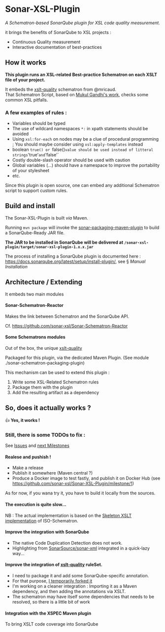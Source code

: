# Sonar-XSL-Plugin

*A Schematron-based SonarQube plugin for XSL code quality measurement.*


it brings the benefits of SonarQube to XSL projects :
* Continuous Quality measurement
* Interactive documentation of best-practices

## How it works

**This plugin runs an XSL-related Best-practice Schematron on each XSLT file of your project.**

It embeds the [xslt-quality](https://github.com/mricaud/xslt-quality) schematron from @mricaud.  
That Schematron Script, based on [Mukul Gandhi's work](http://gandhimukul.tripod.com/xslt/xslquality.html), checks some common XSL pitfalls.

### A few examples of rules :

* Variables should be typed
* The use of wildcard namespaces `*:` in xpath statements should be avoided
* Using `xsl:for-each` on nodes may be a clue of procedural programming ;
You should maybe consider using `xsl:apply-templates` instead
* boolean `true() or `false()` value should be used instead of litteral strings `'true'` and `'false'`
* Costly double-slash operator should be used with caution
* Global variables (...) should have a namespace to improve the portability of your stylesheet
* etc.

Since this plugin is open source, one can embed any additional Schematron script to support custom rules.

## Build and install

The Sonar-XSL-Plugin is built *via* Maven.

Running `mvn package` will invoke  the [sonar-packaging-maven-plugin](https://github.com/SonarSource/sonar-packaging-maven-plugin) to build a SonarQube-Ready JAR file.

**The JAR to be installed in SonarQube will be delivered at `/sonar-xsl-plugin/target/sonar-xsl-plugin-1.x.x.jar`**

The process of installing a SonarQube plugin is documented here :  
<https://docs.sonarqube.org/latest/setup/install-plugin/>, see § *Manual Installation*

## Architecture / Extending

It embeds two main modules

#### Sonar-Schematron-Reactor

Makes the link between Schematron and the SonarQube API.

Cf. <https://github.com/sonar-xsl/Sonar-Schematron-Reactor>

#### Some Schematrons modules

Out of the box, the unique [xslt-quality](https://github.com/mricaud/xslt-quality)

Packaged for this plugin, via the dedicated Maven Plugin. (See module ./sonar-schematron-packaging-plugin)

This mechanism can be used to extend this plugin :

1. Write some XSL-Related Schematron rules
2. Package them with the plugin
3. Add the resulting artifact as a dependency

## So, does it actually works ?

:+1: **Yes, it works !**

### Still,  there is some TODOs to fix :

See [Issues](https://github.com/sonar-xsl/Sonar-XSL-Plugin/issues) and [next Milestones](https://github.com/sonar-xsl/Sonar-XSL-Plugin/milestones)

#### Realese and pushish !

* Make a release
* Publish it somewhere (Maven central ?)
* Produce a Docker image to test fastly, and publish it on Docker Hub (see https://github.com/sonar-xsl/Sonar-XSL-Plugin/milestone/1)

As for now, if you wana try it, you have to build it locally from the sources.

#### The execution is quite slow...

NB : The actual implementation is based on the [Skeleton XSLT implementation](https://github.com/Schematron/schematron) of ISO-Schematron.

#### Improve the integration with SonarQube

* The native Code Duplication Detection does not work.
* Highlighting from [SonarSource/sonar-xml](https://github.com/SonarSource/sonar-xml) integrated in a quick-lazy way...

#### Improve the integration of [xslt-quality](https://github.com/mricaud/xslt-quality) ruleSet.

* I need to package it and add some SonarQube-specific annotation.
* For that purpose, [I temporarily forked it](https://github.com/jimetevenard/xslt-quality)
* I'm working on a cleaner integration : Importing it as a Maven dependency, and then adding the annotations via XSLT.
* The schematron may have itself some dependencies that needs to be resolved, so there is a little bit of work

#### Integration with the XSPEC Maven plugin

To bring XSLT code coverage into SonarQube

